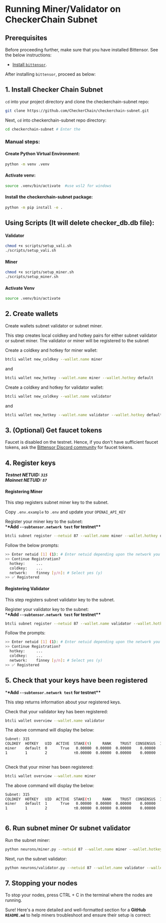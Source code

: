 # Running Miner/Validator on CheckerChain Subnet

## Prerequisites

Before proceeding further, make sure that you have installed Bittensor. See the below instructions:

- [Install `bittensor`](https://github.com/opentensor/bittensor#install).

After installing `bittensor`, proceed as below:

## 1. Install Checker Chain Subnet

`cd` into your project directory and clone the checkerchain-subnet repo:

```bash
git clone https://github.com/CheckerChain/checkerchain-subnet.git
```

Next, `cd` into checkerchain-subnet repo directory:

```bash
cd checkerchain-subnet # Enter the
```

### Manual steps:

#### Create Python Virtual Environment:

```bash
python -m venv .venv

```

#### Activate venv:

```bash
source .venv/bin/activate  #use wsl2 for windows
```

#### Install the checkerchain-subnet package:

```bash
python -m pip install -e .
```

## Using Scripts (It will delete checker_db.db file):

#### Validator

```bash
chmod +x scripts/setup_vali.sh
./scripts/setup_vali.sh
```

#### Miner

```bash
chmod +x scripts/setup_miner.sh
./scripts/setup_miner.sh
```

#### Activate Venv

```bash
source .venv/bin/activate
```

## 2. Create wallets

Create wallets subnet validator or subnet miner.

This step creates local coldkey and hotkey pairs for either subnet validator or subnet miner.
The validator or miner will be registered to the subnet

Create a coldkey and hotkey for miner wallet:

```bash
btcli wallet new_coldkey --wallet.name miner
```

and

```bash
btcli wallet new_hotkey --wallet.name miner --wallet.hotkey default
```

Create a coldkey and hotkey for validator wallet:

```bash
btcli wallet new_coldkey --wallet.name validator
```

and

```bash
btcli wallet new_hotkey --wallet.name validator --wallet.hotkey default
```

## 3. (Optional) Get faucet tokens

Faucet is disabled on the testnet. Hence, if you don't have sufficient faucet tokens, ask the [Bittensor Discord community](https://discord.com/channels/799672011265015819/830068283314929684) for faucet tokens.

## 4. Register keys

**_Testnet NETUID: `315`_** \
**_Mainnet NETUID: `87`_**

#### Registering Miner

This step registers subnet miner key to the subnet.

Copy `.env.example` to `.env` and update your `OPENAI_API_KEY`

Register your miner key to the subnet:\
\***\*Add `--subtensor.network test` for testnet\*\***

```bash
btcli subnet register --netuid 87 --wallet.name miner --wallet.hotkey default
```

Follow the below prompts:

```bash
>> Enter netuid [1] (1): # Enter netuid depending upon the network you want to register for
>> Continue Registration?
  hotkey:     ...
  coldkey:    ...
  network:    finney [y/n]: # Select yes (y)
>> ✅ Registered
```

#### Registering Validator

This step registers subnet validator key to the subnet.

Register your validator key to the subnet:\
\***\*Add `--subtensor.network test` for testnet\*\***

```bash
btcli subnet register --netuid 87 --wallet.name validator --wallet.hotkey default
```

Follow the prompts:

```bash
>> Enter netuid [1] (1): # Enter netuid depending upon the network you want to register for
>> Continue Registration?
  hotkey:     ...
  coldkey:    ...
  network:    finney [y/n]: # Select yes (y)
>> ✅ Registered
```

## 5. Check that your keys have been registered

\***\*Add `--subtensor.network test` for testnet\*\***

This step returns information about your registered keys.

Check that your validator key has been registered:

```bash
btcli wallet overview --wallet.name validator
```

The above command will display the below:

```bash
Subnet: 315
COLDKEY  HOTKEY   UID  ACTIVE  STAKE(τ)     RANK    TRUST  CONSENSUS  INCENTIVE  DIVIDENDS  EMISSION(ρ)   VTRUST  VPERMIT  UPDATED  AXON  HOTKEY_SS58
miner    default  0      True   0.00000  0.00000  0.00000    0.00000    0.00000    0.00000            0  0.00000                14  none  5GTFrsEQfvTsh3WjiEVFeKzFTc2xcf…
1        1        2            τ0.00000  0.00000  0.00000    0.00000    0.00000    0.00000           ρ0  0.00000
                                                                          Wallet balance: τ0.0
```

Check that your miner has been registered:

```bash
btcli wallet overview --wallet.name miner
```

The above command will display the below:

```bash
Subnet: 315
COLDKEY  HOTKEY   UID  ACTIVE  STAKE(τ)     RANK    TRUST  CONSENSUS  INCENTIVE  DIVIDENDS  EMISSION(ρ)   VTRUST  VPERMIT  UPDATED  AXON  HOTKEY_SS58
miner    default  1      True   0.00000  0.00000  0.00000    0.00000    0.00000    0.00000            0  0.00000                14  none  5GTFrsEQfvTsh3WjiEVFeKzFTc2xcf…
1        1        2            τ0.00000  0.00000  0.00000    0.00000    0.00000    0.00000           ρ0  0.00000
                                                                          Wallet balance: τ0.0
```

## 6. Run subnet miner Or subnet validator

Run the subnet miner:

```bash
python neurons/miner.py --netuid 87 --wallet.name miner --wallet.hotkey default --logging.debug
```

Next, run the subnet validator:

```bash
python neurons/validator.py --netuid 87 --wallet.name validator --wallet.hotkey default --logging.debug
```

## 7. Stopping your nodes

To stop your nodes, press CTRL + C in the terminal where the nodes are running.

Sure! Here's a more detailed and well-formatted section for a **GitHub `README.md`** to help miners troubleshoot and ensure their setup is correct:
